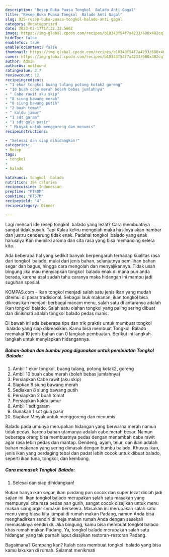 ```yaml
---
description: "Resep Buka Puasa Tongkol  Balado Anti Gagal"
title: "Resep Buka Puasa Tongkol  Balado Anti Gagal"
slug: 925-resep-buka-puasa-tongkol-balado-anti-gagal
category: Uncategorized
date: 2023-02-17T17:32:32.566Z
image: https://img-global.cpcdn.com/recipes/b10343f54f7a4233/680x482cq70/tongkol-balado-foto-resep-utama.jpg
hideToc: false
enableToc: true
enableTocContent: false
thumbnail: https://img-global.cpcdn.com/recipes/b10343f54f7a4233/680x482cq70/tongkol-balado-foto-resep-utama.jpg
cover: https://img-global.cpcdn.com/recipes/b10343f54f7a4233/680x482cq70/tongkol-balado-foto-resep-utama.jpg
author: Admin
authorAv: notfound
ratingvalue: 3.7
reviewcount: 12
recipeingredient:
- "1 ekor tongkol buang tulang potong kotak2 goreng"
- "10 buah cabe merah boleh bebas jumlahnya"
- " Cabe rawit aku skip"
- "8 siung bawang merah"
- "8 siung bawang putih"
- "2 buah tomat"
- " kaldu jamur"
- "1 sdt garam"
- "1 sdt gula pasir"
- " Minyak untuk menggoreng dan menumis"
recipeinstructions:

- "Selesai dan siap dihidangkan!"
categories:
- Resep
tags:
- tongkol
- 
- balado

katakunci: tongkol  balado 
nutrition: 194 calories
recipecuisine: Indonesian
preptime: "PT40M"
cooktime: "PT57M"
recipeyield: "4"
recipecategory: Dinner

---
```



Lagi mencari ide resep tongkol  balado yang lezat? Cara membuatnya sangat tidak susah. Tapi Kalau keliru mengolah maka hasilnya akan hambar dan justru cenderung tidak enak. Padahal tongkol  balado yang enak harusnya Kan memiliki aroma dan cita rasa yang bisa memancing selera kita.


Ada beberapa hal yang sedikit banyak berpengaruh terhadap kualitas rasa dari tongkol  balado, mulai dari jenis bahan, selanjutnya pemilihan bahan segar dan bagus, hingga cara mengolah dan menyajikannya. Tidak usah bingung jika mau menyiapkan tongkol  balado enak di mana pun anda berada, karena asal sudah tahu caranya maka hidangan ini mampu jadi suguhan spesial.

KOMPAS.com - Ikan tongkol menjadi salah satu jenis ikan yang mudah ditemui di pasar tradisional. Sebagai lauk makanan, ikan tongkol bisa dikreasikan menjadi berbagai macam menu, salah satu di antaranya adalah ikan tongkol balado. Salah satu olahan tongkol yang paling sering dibuat dan dinikmati adalah tongkol balado pedas manis.


Di bawah ini ada beberapa tips dan trik praktis untuk membuat tongkol  balado yang siap dikreasikan. Kamu bisa membuat Tongkol  Balado memakai 10 jenis bahan dan 0 langkah pembuatan. Berikut ini langkah-langkah untuk menyiapkan hidangannya.

<!--inarticleads1-->

##### Bahan-bahan dan bumbu yang digunakan untuk pembuatan Tongkol  Balado:

1. Ambil 1 ekor tongkol, buang tulang, potong kotak2, goreng
1. Ambil 10 buah cabe merah (boleh bebas jumlahnya)
1. Persiapkan  Cabe rawit (aku skip)
1. Siapkan 8 siung bawang merah
1. Sediakan 8 siung bawang putih
1. Persiapkan 2 buah tomat
1. Persiapkan  kaldu jamur
1. Ambil 1 sdt garam
1. Gunakan 1 sdt gula pasir
1. Siapkan  Minyak untuk menggoreng dan menumis


Balado pada umunya merupakan hidangan yang berwarna merah namun tidak pedas, karena bahan utamanya adalah cabe merah besar. Namun beberapa orang bisa membuatnya pedas dengan menambah cabe rawit agar rasa lebih pedas dan mantap. Dendeng, ayam, telur, dan ikan adalah bahan makanan yang sering dimasak dengan bumbu balado. Khusus ikan, jenis ikan yang berdaging tebal dan padat lebih cocok untuk dibuat balado, seperti ikan tuna, tongkol, dan kembung. 

<!--inarticleads2-->

##### Cara memasak Tongkol  Balado:


1. Selesai dan siap dihidangkan!

Bukan hanya ikan segar, ikan pindang pun cocok dan super lezat diolah jadi sajian ini. Ikan tongkol balado merupakan salah satu masakan yang mempunyai cita rasa pedas nan gurih, sangat cocok disajikan untuk menu makan siang agar semakin berselera. Masakan ini merupakan salah satu menu yang biasa kita jumpai di rumah makan Padang, namun Anda bisa menghadirkan sendiri di meja makan rumah Anda dengan sesekali memasaknya sendiri di. Jika bingung, kamu bisa membuat tongkol balado khas rumah makan Padang. Ya, tongkol balado merupakan salah satu hidangan yang tak pernah luput disajikan restoran-restoran Padang. 

Bagaimana? Gampang kan? Itulah cara membuat tongkol  balado yang bisa kamu lakukan di rumah. Selamat menikmati
